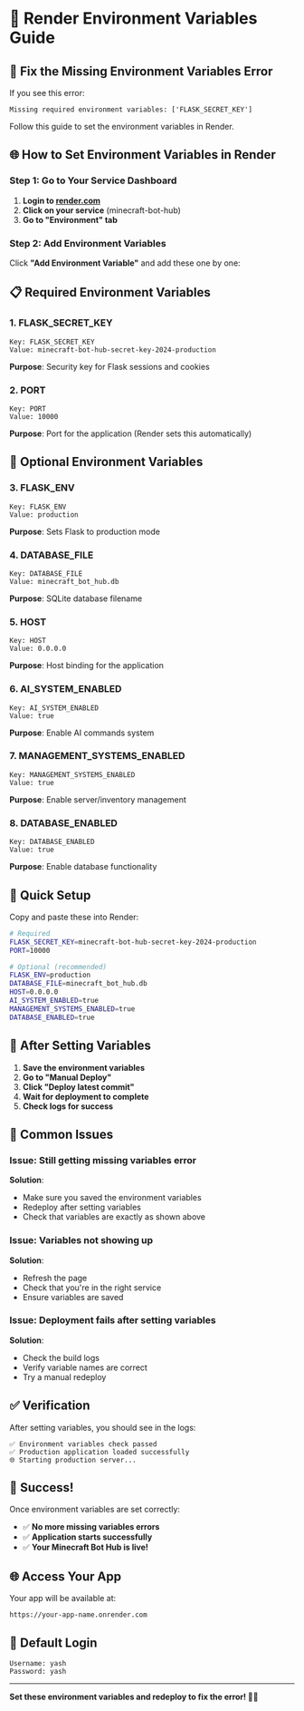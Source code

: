 # 🔧 **Render Environment Variables Guide**

## 🚨 **Fix the Missing Environment Variables Error**

If you see this error:
```
Missing required environment variables: ['FLASK_SECRET_KEY']
```

Follow this guide to set the environment variables in Render.

## 🌐 **How to Set Environment Variables in Render**

### **Step 1: Go to Your Service Dashboard**
1. **Login to [render.com](https://render.com)**
2. **Click on your service** (minecraft-bot-hub)
3. **Go to "Environment" tab**

### **Step 2: Add Environment Variables**
Click **"Add Environment Variable"** and add these one by one:

## 📋 **Required Environment Variables**

### **1. FLASK_SECRET_KEY**
```
Key: FLASK_SECRET_KEY
Value: minecraft-bot-hub-secret-key-2024-production
```
**Purpose**: Security key for Flask sessions and cookies

### **2. PORT**
```
Key: PORT
Value: 10000
```
**Purpose**: Port for the application (Render sets this automatically)

## 🔧 **Optional Environment Variables**

### **3. FLASK_ENV**
```
Key: FLASK_ENV
Value: production
```
**Purpose**: Sets Flask to production mode

### **4. DATABASE_FILE**
```
Key: DATABASE_FILE
Value: minecraft_bot_hub.db
```
**Purpose**: SQLite database filename

### **5. HOST**
```
Key: HOST
Value: 0.0.0.0
```
**Purpose**: Host binding for the application

### **6. AI_SYSTEM_ENABLED**
```
Key: AI_SYSTEM_ENABLED
Value: true
```
**Purpose**: Enable AI commands system

### **7. MANAGEMENT_SYSTEMS_ENABLED**
```
Key: MANAGEMENT_SYSTEMS_ENABLED
Value: true
```
**Purpose**: Enable server/inventory management

### **8. DATABASE_ENABLED**
```
Key: DATABASE_ENABLED
Value: true
```
**Purpose**: Enable database functionality

## 🎯 **Quick Setup**

Copy and paste these into Render:

```bash
# Required
FLASK_SECRET_KEY=minecraft-bot-hub-secret-key-2024-production
PORT=10000

# Optional (recommended)
FLASK_ENV=production
DATABASE_FILE=minecraft_bot_hub.db
HOST=0.0.0.0
AI_SYSTEM_ENABLED=true
MANAGEMENT_SYSTEMS_ENABLED=true
DATABASE_ENABLED=true
```

## 🔄 **After Setting Variables**

1. **Save the environment variables**
2. **Go to "Manual Deploy"**
3. **Click "Deploy latest commit"**
4. **Wait for deployment to complete**
5. **Check logs for success**

## 🚨 **Common Issues**

### **Issue: Still getting missing variables error**
**Solution**: 
- Make sure you saved the environment variables
- Redeploy after setting variables
- Check that variables are exactly as shown above

### **Issue: Variables not showing up**
**Solution**:
- Refresh the page
- Check that you're in the right service
- Ensure variables are saved

### **Issue: Deployment fails after setting variables**
**Solution**:
- Check the build logs
- Verify variable names are correct
- Try a manual redeploy

## ✅ **Verification**

After setting variables, you should see in the logs:
```
✅ Environment variables check passed
✅ Production application loaded successfully
🌐 Starting production server...
```

## 🎉 **Success!**

Once environment variables are set correctly:
- ✅ **No more missing variables errors**
- ✅ **Application starts successfully**
- ✅ **Your Minecraft Bot Hub is live!**

## 🌐 **Access Your App**

Your app will be available at:
```
https://your-app-name.onrender.com
```

## 🔑 **Default Login**
```
Username: yash
Password: yash
```

---

**Set these environment variables and redeploy to fix the error! 🚀✨**
